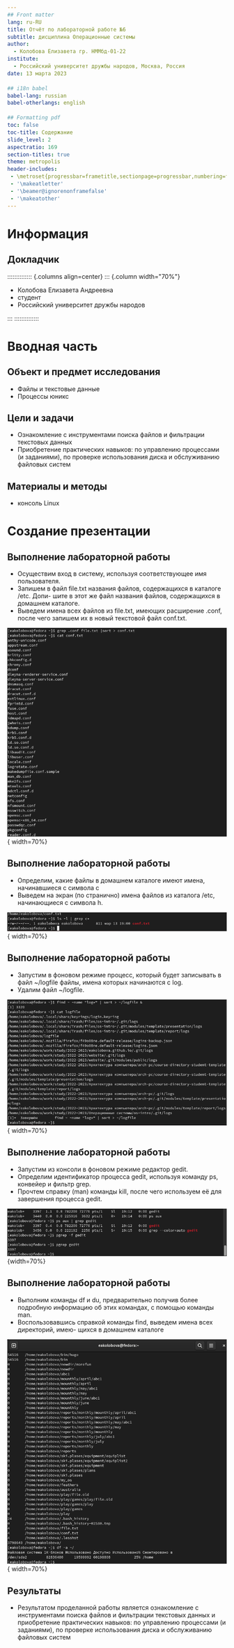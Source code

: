 ```yaml
---
## Front matter
lang: ru-RU
title: Отчёт по лабораторной работе №6
subtitle: дисциплина Операционные системы
author:
  - Колобова Елизавета гр. НММбд-01-22
institute:
  - Российский университет дружбы народов, Москва, Россия
date: 13 марта 2023

## i18n babel
babel-lang: russian
babel-otherlangs: english

## Formatting pdf
toc: false
toc-title: Содержание
slide_level: 2
aspectratio: 169
section-titles: true
theme: metropolis
header-includes:
 - \metroset{progressbar=frametitle,sectionpage=progressbar,numbering=fraction}
 - '\makeatletter'
 - '\beamer@ignorenonframefalse'
 - '\makeatother'
---
```


# Информация

## Докладчик

:::::::::::::: {.columns align=center}
::: {.column width="70%"}

  * Колобова Елизавета Андреевна
  * студент
  * Российский университет дружбы народов

:::
::::::::::::::

# Вводная часть

## Объект и предмет исследования

- Файлы и текстовые данные
- Процессы юникс

## Цели и задачи

- Ознакомление с инструментами поиска файлов и фильтрации текстовых данных 
- Приобретение практических навыков: по управлению процессами (и заданиями), по
проверке использования диска и обслуживанию файловых систем

## Материалы и методы

- консоль Linux

# Создание презентации

## Выполнение лабораторной работы
- Осуществим вход в систему, используя соответствующее имя пользователя.
- Запишем в файл file.txt названия файлов, содержащихся в каталоге /etc. Допи-
шите в этот же файл названия файлов, содержащихся в домашнем каталоге. 
- Выведем имена всех файлов из file.txt, имеющих расширение .conf, после чего
запишем их в новый текстовой файл conf.txt.

![Вывод имен файлов из file.txt, с расширением .conf и запись их в файл conf.txt](image/p3.png){ width=70%}

## Выполнение лабораторной работы
- Определим, какие файлы в домашнем каталоге имеют имена, начинавшиеся
с символа c
- Выведем на экран (по странично) имена файлов из каталога /etc, начинающиеся
с символа h.

![Определение файлов с именами, начинающимися с символа c](image/p5.png){ width=70%}

## Выполнение лабораторной работы
- Запустим в фоновом режиме процесс, который будет записывать в файл ~/logfile
файлы, имена которых начинаются с log.
- Удалим файл ~/logfile.

![процесс, который записывает в файл ~/logfile файлы, имена которых начинаются с log](image/p7.png){ width=70%}

## Выполнение лабораторной работы
- Запустим из консоли в фоновом режиме редактор gedit.
- Определим идентификатор процесса gedit, используя команду ps, конвейер и фильтр
grep. 
- Прочтем справку (man) команды kill, после чего используем её для завершения
процесса gedit.

![Определение идентификатора процесса gedit](image/p11.png){width=70%}

## Выполнение лабораторной работы
- Выполним команды df и du, предварительно получив более подробную информацию
об этих командах, с помощью команды man.
- Воспользовавшись справкой команды find, выведем имена всех директорий, имею-
щихся в домашнем каталоге

![Выполнение команды df и du](image/p16.png){ width=70%}

## Результаты

- Результатом проделанной работы является ознакомление с инструментами поиска файлов и фильтрации текстовых данных и приобретение практических навыков: по управлению процессами (и заданиями), по проверке использования диска и обслуживанию файловых систем

